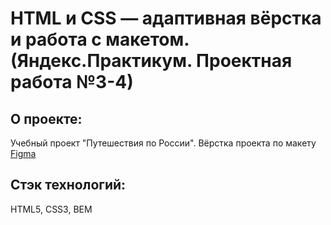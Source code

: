 # HTML и CSS — адаптивная вёрстка и работа с макетом. (Яндекс.Практикум. Проектная работа №3-4)

## О проекте:
Учебный проект "Путешествия по России". Вёрстка проекта по макету [Figma](https://www.figma.com/file/LD0gRfv5QlfDNrpOb2wus3/Russia?node-id=0%3A1)

## Стэк технологий:
HTML5, CSS3, BEM
